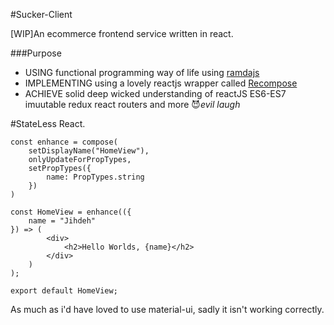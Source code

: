 #Sucker-Client

[WIP]An ecommerce frontend service written in react.

###Purpose

-    USING functional programming way of life using [ramdajs](http://ramdajs.com/)
-    IMPLEMENTING using a lovely reactjs wrapper called [Recompose](https://github.com/acdlite/recompose)
-    ACHIEVE solid deep wicked understanding of reactJS ES6-ES7 imuutable redux react routers and more :smiling_imp:*evil laugh*

#StateLess React.
```
const enhance = compose(
	setDisplayName("HomeView"),
	onlyUpdateForPropTypes,
	setPropTypes({
		name: PropTypes.string
	})
)

const HomeView = enhance(({
	name = "Jihdeh"
}) => (
		<div>
			<h2>Hello Worlds, {name}</h2>
		</div>
	)
);

export default HomeView;

```

As much as i'd have loved to use material-ui, sadly it isn't working correctly.
